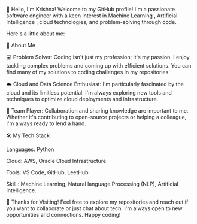 👋 Hello, I'm Krishna!
Welcome to my GitHub profile! I'm a passionate software engineer with a keen interest in Machine Learning , Artificial Intelligence , cloud technologies, and problem-solving through code. 

Here's a little about me:

🚀 About Me

💻 Problem Solver: Coding isn't just my profession; it's my passion. I enjoy tackling complex problems and coming up with efficient solutions. You can find many of my solutions to coding challenges in my repositories.

☁️ Cloud and Data Science Enthusiast: I'm particularly fascinated by the cloud and its limitless potential. I'm always exploring new tools and techniques to optimize cloud deployments and infrastructure.

🤝 Team Player: Collaboration and sharing knowledge are important to me. Whether it's contributing to open-source projects or helping a colleague, I'm always ready to lend a hand.

🛠️ My Tech Stack

Languages: Python

Cloud: AWS, Oracle Cloud Infrastructure

Tools: VS Code, GitHub, LeetHub

Skill : Machine Learning, Natural language Processing (NLP), Artificial Intelligence.


🌟 Thanks for Visiting!
Feel free to explore my repositories and reach out if you want to collaborate or just chat about tech. I'm always open to new opportunities and connections.
Happy coding!
